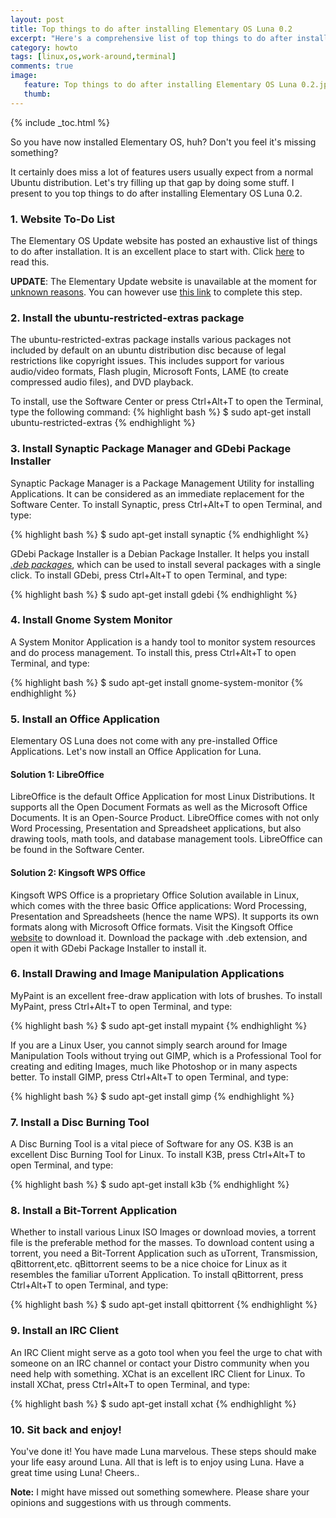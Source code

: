 ```yaml
---
layout: post
title: Top things to do after installing Elementary OS Luna 0.2
excerpt: "Here's a comprehensive list of top things to do after installing Elementary OS Luna 0.2"
category: howto
tags: [linux,os,work-around,terminal]
comments: true
image: 
   feature: Top things to do after installing Elementary OS Luna 0.2.jpg
   thumb:
---
```


{% include _toc.html %}

So you have now installed Elementary OS, huh? Don't you feel it's missing something?

It certainly does miss a lot of features users usually expect from a normal Ubuntu distribution. Let's try filling up that gap by doing some stuff. I present to you top things to do after installing Elementary OS Luna 0.2.


### 1. Website To-Do List

The Elementary OS Update website has posted an exhaustive list of things to do after installation. It is an excellent place to start with. Click [here](http://www.elementaryupdate.com/2013/08/top-things-to-do-after-installing-luna.html "Top Things To Do After Installing Luna") to read this.

**UPDATE**: The Elementary Update website is unavailable at the moment for [unknown reasons](https://plus.google.com/102580688829137570296/posts/KRSH8s7mJrY). You can however use [this link](http://elementarytips.blogspot.pt/2013/08/top-things-to-do-after-installing-luna.html) to complete this step.

### 2. Install the ubuntu-restricted-extras package
The ubuntu-restricted-extras package installs various packages not included by default on an ubuntu distribution disc because of legal restrictions like copyright issues. This includes support for various audio/video formats, Flash plugin, Microsoft Fonts, LAME (to create compressed audio files), and DVD playback.

To install, use the Software Center or press Ctrl+Alt+T to open the Terminal, type the following command:
{% highlight bash %}
$ sudo apt-get install ubuntu-restricted-extras
{% endhighlight %}

### 3. Install Synaptic Package Manager and GDebi Package Installer
Synaptic Package Manager is a Package Management Utility for installing Applications. It can be considered as an immediate replacement for the Software Center. To install Synaptic, press Ctrl+Alt+T to open Terminal, and type:

{% highlight bash %}
$ sudo apt-get install synaptic
{% endhighlight %}

GDebi Package Installer is a Debian Package Installer. It helps you install *[.deb packages](/pc/2013/01/29/packaging-deb-files.html ".deb files")*, which can be used to install several packages with a single click. To install GDebi, press Ctrl+Alt+T to open Terminal, and type:

{% highlight bash %}
$ sudo apt-get install gdebi
{% endhighlight %}	

### 4. Install Gnome System Monitor
A System Monitor Application is a handy tool to monitor system resources and do process management. To install this, press Ctrl+Alt+T to open Terminal, and type:

{% highlight bash %}
$ sudo apt-get install gnome-system-monitor
{% endhighlight %}

### 5. Install an Office Application
Elementary OS Luna does not come with any pre-installed Office Applications. Let's now install an Office Application for Luna.

#### Solution 1: LibreOffice    
LibreOffice is the default Office Application for most Linux Distributions. It supports all the Open Document Formats as well as the Microsoft Office Documents. It is an Open-Source Product. LibreOffice comes with not only Word Processing, Presentation and Spreadsheet applications, but also drawing tools, math tools, and database management tools. LibreOffice can be found in the Software Center.

#### Solution 2: Kingsoft WPS Office      
Kingsoft WPS Office is a proprietary Office Solution available in Linux, which comes with the three basic Office applications: Word Processing, Presentation and Spreadsheets (hence the name WPS). It supports its own formats along with Microsoft Office formats. Visit the Kingsoft Office [website](http://wps-community.org/download.html "Kingsoft WPS Office Download") to download it. Download the package with .deb extension, and open it with GDebi Package Installer to install it.

### 6. Install Drawing and Image Manipulation Applications
MyPaint is an excellent free-draw application with lots of brushes. To install MyPaint, press Ctrl+Alt+T to open Terminal, and type:

{% highlight bash %}
$ sudo apt-get install mypaint
{% endhighlight %}

If you are a Linux User, you cannot simply search around for Image Manipulation Tools without trying out GIMP, which is a Professional Tool for creating and editing Images, much like Photoshop or in many aspects better. To install GIMP, press Ctrl+Alt+T to open Terminal, and type:

{% highlight bash %}
$ sudo apt-get install gimp
{% endhighlight %}	

### 7. Install a Disc Burning Tool
A Disc Burning Tool is a vital piece of Software for any OS. K3B is an excellent Disc Burning Tool for Linux. To install K3B, press Ctrl+Alt+T to open Terminal, and type:

{% highlight bash %}
$ sudo apt-get install k3b
{% endhighlight %}		

### 8. Install a Bit-Torrent Application
Whether to install various Linux ISO Images or download movies, a torrent file is the preferable method for the masses. To download content using a torrent, you need a Bit-Torrent Application such as uTorrent, Transmission, qBittorrent,etc. qBittorrent seems to be a nice choice for Linux as it resembles the familiar uTorrent Application. To install qBittorrent, press Ctrl+Alt+T to open Terminal, and type:

{% highlight bash %}
$ sudo apt-get install qbittorrent
{% endhighlight %}

### 9. Install an IRC Client
An IRC Client might serve as a goto tool when you feel the urge to chat with someone on an IRC channel or contact your Distro community when you need help with something. XChat is an excellent IRC Client for Linux. To install XChat, press Ctrl+Alt+T to open Terminal, and type:

{% highlight bash %}
$ sudo apt-get install xchat
{% endhighlight %}

### 10. Sit back and enjoy!
You've done it! You have made Luna marvelous. These steps should make your life easy around Luna. All that is left is to enjoy using Luna. Have a great time using Luna! Cheers..

**Note:** I might have missed out something somewhere. Please share your opinions and suggestions with us through comments.